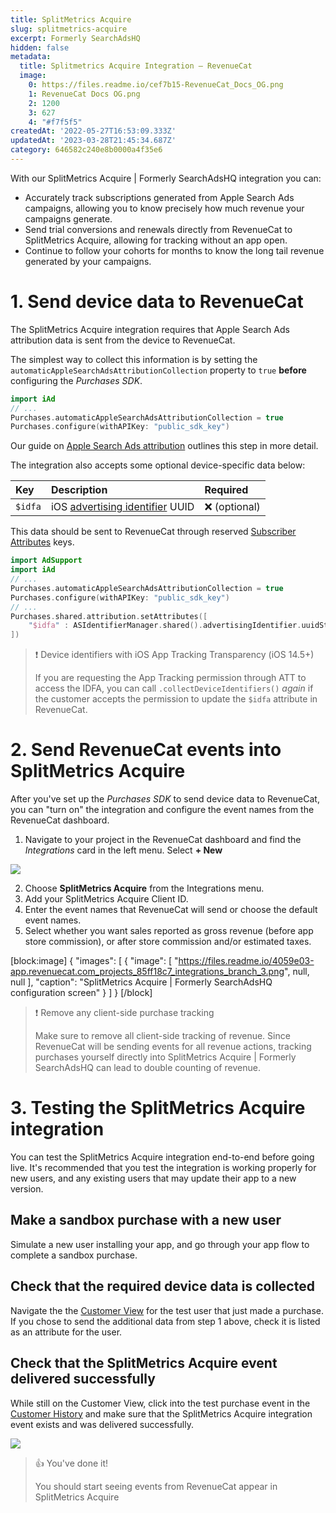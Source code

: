 ```yaml
---
title: SplitMetrics Acquire
slug: splitmetrics-acquire
excerpt: Formerly SearchAdsHQ
hidden: false
metadata:
  title: Splitmetrics Acquire Integration – RevenueCat
  image:
    0: https://files.readme.io/cef7b15-RevenueCat_Docs_OG.png
    1: RevenueCat Docs OG.png
    2: 1200
    3: 627
    4: "#f7f5f5"
createdAt: '2022-05-27T16:53:09.333Z'
updatedAt: '2023-03-28T21:45:34.687Z'
category: 646582c240e8b0000a4f35e6
---
```

With our SplitMetrics Acquire | Formerly SearchAdsHQ integration you can:

- Accurately track subscriptions generated from Apple Search Ads campaigns, allowing you to know precisely how much revenue your campaigns generate.
- Send trial conversions and renewals directly from RevenueCat to SplitMetrics Acquire, allowing for tracking without an app open.
- Continue to follow your cohorts for months to know the long tail revenue generated by your campaigns.

# 1. Send device data to RevenueCat

The SplitMetrics Acquire integration requires that Apple Search Ads attribution data is sent from the device to RevenueCat. 

The simplest way to collect this information is by setting the `automaticAppleSearchAdsAttributionCollection` property to `true` **before** configuring the _Purchases SDK_.

```swift 
import iAd
// ...
Purchases.automaticAppleSearchAdsAttributionCollection = true
Purchases.configure(withAPIKey: "public_sdk_key")
```



Our guide on [Apple Search Ads attribution](doc:apple-search-ads) outlines this step in more detail.

The integration also accepts some optional device-specific data below:

| Key     | Description                                                                                                                              | Required     |
| :------ | :--------------------------------------------------------------------------------------------------------------------------------------- | :----------- |
| `$idfa` | iOS [advertising identifier](https://developer.apple.com/documentation/adsupport/asidentifiermanager/1614151-advertisingidentifier) UUID | ❌ (optional) |

This data should be sent to RevenueCat through reserved [Subscriber Attributes](doc:subscriber-attributes) keys. 

```swift Swift
import AdSupport
import iAd
// ...
Purchases.automaticAppleSearchAdsAttributionCollection = true
Purchases.configure(withAPIKey: "public_sdk_key")
// ...
Purchases.shared.attribution.setAttributes([
    "$idfa" : ASIdentifierManager.shared().advertisingIdentifier.uuidString
])
```



> ❗️ Device identifiers with iOS App Tracking Transparency (iOS 14.5+)
> 
> If you are requesting the App Tracking permission through ATT to access the IDFA, you can call `.collectDeviceIdentifiers()` _again_ if the customer accepts the permission to update the `$idfa` attribute in RevenueCat.

# 2. Send RevenueCat events into SplitMetrics Acquire

After you've set up the _Purchases SDK_ to send device data to RevenueCat, you can "turn on" the integration and configure the event names from the RevenueCat dashboard.

1. Navigate to your project in the RevenueCat dashboard and find the _Integrations_ card in the left menu. Select **+ New** 

![](https://files.readme.io/10c29a4-app.revenuecat.com_projects_85ff18c7_collaborators_1.png)



2. Choose **SplitMetrics Acquire** from the Integrations menu.
3. Add your SplitMetrics Acquire Client ID.
4. Enter the event names that RevenueCat will send or choose the default event names.
5. Select whether you want sales reported as gross revenue (before app store commission), or after store commission and/or estimated taxes.

[block:image]
{
  "images": [
    {
      "image": [
        "https://files.readme.io/4059e03-app.revenuecat.com_projects_85ff18c7_integrations_branch_3.png",
        null,
        null
      ],
      "caption": "SplitMetrics Acquire | Formerly SearchAdsHQ configuration screen"
    }
  ]
}
[/block]

> ❗️ Remove any client-side purchase tracking
> 
> Make sure to remove all client-side tracking of revenue. Since RevenueCat will be sending events for all revenue actions, tracking purchases yourself directly into SplitMetrics Acquire | Formerly SearchAdsHQ can lead to double counting of revenue.

# 3. Testing the SplitMetrics Acquire integration

You can test the SplitMetrics Acquire integration end-to-end before going live. It's recommended that you test the integration is working properly for new users, and any existing users that may update their app to a new version.

## Make a sandbox purchase with a new user

Simulate a new user installing your app, and go through your app flow to complete a sandbox purchase.

## Check that the required device data is collected

Navigate the the [Customer View](doc:customers) for the test user that just made a purchase. If you chose to send the additional data from step 1 above, check it is listed as an attribute for the user.

## Check that the SplitMetrics Acquire event delivered successfully

While still on the Customer View, click into the test purchase event in the [Customer History](doc:customer-history) and make sure that the SplitMetrics Acquire integration event exists and was delivered successfully. 

![](https://files.readme.io/5469d6b-app.revenuecat.com_activity_40779aaf_event_92499ad6-350b-455a-a2ec-4c28c4ca0b28_2.png)



> 👍 You've done it!
> 
> You should start seeing events from RevenueCat appear in SplitMetrics Acquire